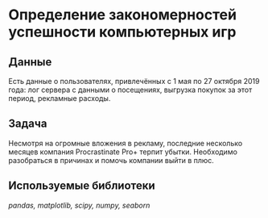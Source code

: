 # Определение закономерностей успешности компьютерных игр


## Данные

Есть данные о пользователях, привлечённых с 1 мая по 27 октября 2019 года: лог сервера с данными о посещениях, выгрузка покупок за этот период, рекламные расходы.

## Задача

Несмотря на огромные вложения в рекламу, последние несколько месяцев компания Procrastinate Pro+ терпит убытки. Необходимо разобраться в причинах и помочь компании выйти в плюс.

## Используемые библиотеки
*pandas, matplotlib, scipy, numpy, seaborn*
